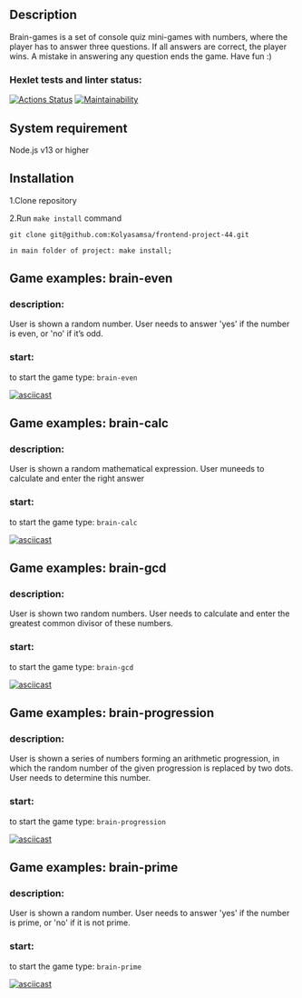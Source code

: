 ## Description

Brain-games is a set of console quiz mini-games with numbers, where the player has to answer three questions. If all answers are correct, the player wins. A mistake in answering any question ends the game. Have fun :)

### Hexlet tests and linter status:

[![Actions Status](https://github.com/Kolyasamsa/frontend-project-44/actions/workflows/hexlet-check.yml/badge.svg)](https://github.com/Kolyasamsa/frontend-project-44/actions)
[![Maintainability](https://api.codeclimate.com/v1/badges/aa83eb96f1c0c2076e56/maintainability)](https://codeclimate.com/github/Kolyasamsa/frontend-project-44/maintainability)

## System requirement

Node.js v13 or higher

## Installation

1.Clone repository

2.Run `make install` command

```
git clone git@github.com:Kolyasamsa/frontend-project-44.git

in main folder of project: make install;
```

## Game examples: brain-even

### description:

User is shown a random number. User needs to answer 'yes' if the number is even, or 'no' if it’s odd.

### start:

to start the game type: `brain-even`

[![asciicast](https://asciinema.org/a/kbASLx1UTNpFBdHBSRbCyi6wq.svg)](https://asciinema.org/a/kbASLx1UTNpFBdHBSRbCyi6wq)

## Game examples: brain-calc

### description:

User is shown a random mathematical expression. User muneeds to calculate and enter the right answer

### start:

to start the game type: `brain-calc`

[![asciicast](https://asciinema.org/a/X2Jq4QCRqc34TE0pl9QiHgVim.svg)](https://asciinema.org/a/X2Jq4QCRqc34TE0pl9QiHgVim)

## Game examples: brain-gcd

### description:

User is shown two random numbers. User needs to calculate and enter the greatest common divisor of these numbers.

### start:

to start the game type: `brain-gcd`

[![asciicast](https://asciinema.org/a/I3xC69BNDE63avnYne8QiNeuN.svg)](https://asciinema.org/a/I3xC69BNDE63avnYne8QiNeuN)

## Game examples: brain-progression

### description:

User is shown a series of numbers forming an arithmetic progression, in which the random number of the given progression is replaced by two dots. User needs to determine this number.

### start:

to start the game type: `brain-progression`

[![asciicast](https://asciinema.org/a/vVaYhPaxUYBo0At2oIOrfYaoR.svg)](https://asciinema.org/a/vVaYhPaxUYBo0At2oIOrfYaoR)

## Game examples: brain-prime

### description:

User is shown a random number. User needs to answer 'yes' if the number is prime, or 'no' if it is not prime.

### start:

to start the game type: `brain-prime`

[![asciicast](https://asciinema.org/a/DMUivu4qgZBwFqk7rpAxWnu1f.svg)](https://asciinema.org/a/DMUivu4qgZBwFqk7rpAxWnu1f)
